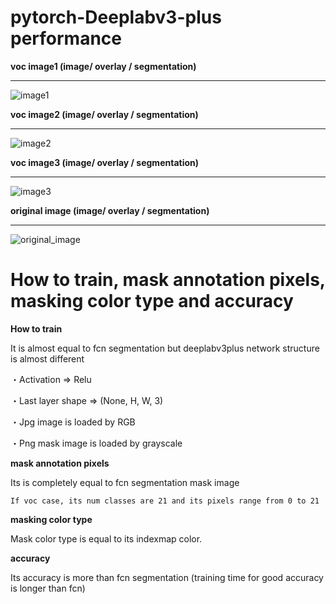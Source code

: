 # pytorch-Deeplabv3-plus performance

<b>voc image1 (image/ overlay / segmentation)</b><hr>

![image1](https://user-images.githubusercontent.com/48679574/74228714-5df88f00-4d04-11ea-898d-7b0a0dd67375.png)

<b>voc image2 (image/ overlay / segmentation)</b><hr>

![image2](https://user-images.githubusercontent.com/48679574/74228918-bcbe0880-4d04-11ea-8c92-36eb8e41705c.png)


<b>voc image3 (image/ overlay / segmentation)</b><hr>

![image3](https://user-images.githubusercontent.com/48679574/74228936-c47dad00-4d04-11ea-82bd-7bccfe8b48a9.png)

<b>original image (image/ overlay / segmentation)</b><hr>

![original_image](https://user-images.githubusercontent.com/48679574/74244195-652f9500-4d24-11ea-95ad-74bd5fc6b6d9.png)


# How to train, mask annotation pixels, masking color type and accuracy

<b>How to train</b>

It is almost equal to fcn segmentation but deeplabv3plus network structure is almost different

・Activation => Relu

・Last layer shape => (None, H, W, 3)

・Jpg image is loaded by RGB

・Png mask image is loaded by grayscale

<b>mask annotation pixels</b>

Its is completely equal to fcn segmentation mask image

```If voc case, its num classes are 21 and its pixels range from 0 to 21```

<b>masking color type</b>

Mask color type is equal to its indexmap color.

<b>accuracy</b>

Its accuracy is more than fcn segmentation (training time for good accuracy is longer than fcn)
